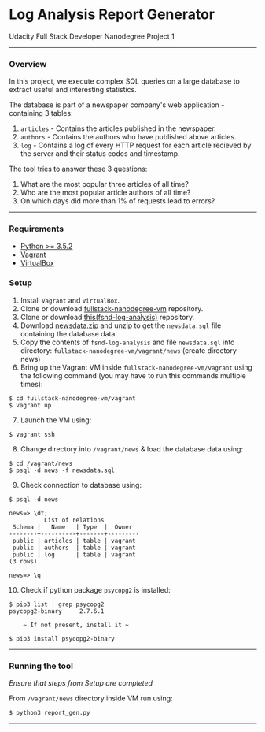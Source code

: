 # Log Analysis Report Generator

Udacity Full Stack Developer Nanodegree Project 1

-----

### Overview

In this project, we execute complex SQL queries on a large database to extract useful and interesting statistics.

The database is part of a newspaper company's web application - containing 3 tables:

1. `articles` - Contains the articles published in the newspaper.
2. `authors` - Contains the authors who have published above articles.
3. `log` - Contains a log of every HTTP request for each article recieved by the server and their status codes and timestamp.

The tool tries to answer these 3 questions:

1. What are the most popular three articles of all time?
2. Who are the most popular article authors of all time?
3. On which days did more than 1% of requests lead to errors?

-----

### Requirements

- [Python >= 3.5.2](https://www.python.org/downloads/)
- [Vagrant](https://www.vagrantup.com/downloads.html)
- [VirtualBox](https://www.virtualbox.org/wiki/Downloads)

### Setup

1. Install `Vagrant` and `VirtualBox`.
2. Clone or download [fullstack-nanodegree-vm](https://github.com/udacity/fullstack-nanodegree-vm) repository.
3. Clone or download [this(fsnd-log-analysis)](https://github.com/maneeshd/fsnd-log-analysis) repository.
4. Download [newsdata.zip](https://d17h27t6h515a5.cloudfront.net/topher/2016/August/57b5f748_newsdata/newsdata.zip) and unzip to get the `newsdata.sql` file containing the database data.
5. Copy the contents of `fsnd-log-analysis` and file `newsdata.sql` into directory: `fullstack-nanodegree-vm/vagrant/news` (create directory news)
6. Bring up the Vagrant VM inside `fullstack-nanodegree-vm/vagrant` using the following command (you may have to run this commands multiple times):

```
$ cd fullstack-nanodegree-vm/vagrant
$ vagrant up
```
7. Launch the VM using:

```
$ vagrant ssh
```
8. Change directory into `/vagrant/news` & load the database data using:

```
$ cd /vagrant/news
$ psql -d news -f newsdata.sql
```
9. Check connection to database using:

```
$ psql -d news

news=> \dt;
          List of relations
 Schema |   Name   | Type  |  Owner
--------+----------+-------+---------
 public | articles | table | vagrant
 public | authors  | table | vagrant
 public | log      | table | vagrant
(3 rows)

news=> \q
```
10. Check if python package `psycopg2` is installed:

```
$ pip3 list | grep psycopg2
psycopg2-binary     2.7.6.1

    ~ If not present, install it ~

$ pip3 install psycopg2-binary
```

-----

### Running the tool

*Ensure that steps from Setup are completed*

From `/vagrant/news` directory inside VM run using:

```
$ python3 report_gen.py
```

-----
